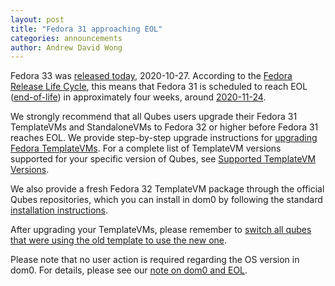 ```yaml
---
layout: post
title: "Fedora 31 approaching EOL"
categories: announcements
author: Andrew David Wong
---
```


Fedora 33 was [released today], 2020-10-27. According to the [Fedora
Release Life Cycle], this means that Fedora 31 is scheduled to reach
EOL ([end-of-life]) in approximately four weeks, around [2020-11-24].

We strongly recommend that all Qubes users upgrade their Fedora 31
TemplateVMs and StandaloneVMs to Fedora 32 or higher before Fedora 31
reaches EOL. We provide step-by-step upgrade instructions for [upgrading
Fedora TemplateVMs]. For a complete list of TemplateVM versions
supported for your specific version of Qubes, see [Supported TemplateVM
Versions].

We also provide a fresh Fedora 32 TemplateVM package through the
official Qubes repositories, which you can install in dom0 by following
the standard [installation instructions].

After upgrading your TemplateVMs, please remember to [switch all qubes
that were using the old template to use the new one][switching].

Please note that no user action is required regarding the OS version in
dom0. For details, please see our [note on dom0 and EOL].


[released today]: https://fedoramagazine.org/announcing-fedora-33/
[Fedora Release Life Cycle]: https://fedoraproject.org/wiki/Fedora_Release_Life_Cycle
[2020-11-24]: https://www.timeanddate.com/date/dateadded.html?m1=10&d1=27&y1=2020&type=add&ay=&am=&aw=4&ad=&rec=
[end-of-life]: https://fedoraproject.org/wiki/End_of_life
[upgrading Fedora TemplateVMs]: /doc/templates/fedora/in-place-upgrade/
[Supported TemplateVM Versions]: /doc/supported-releases/#templates
[installation instructions]: /doc/templates/fedora/#installing
[switching]: /doc/templates/#switching
[note on dom0 and EOL]: /doc/supported-releases/#note-on-dom0-and-eol

